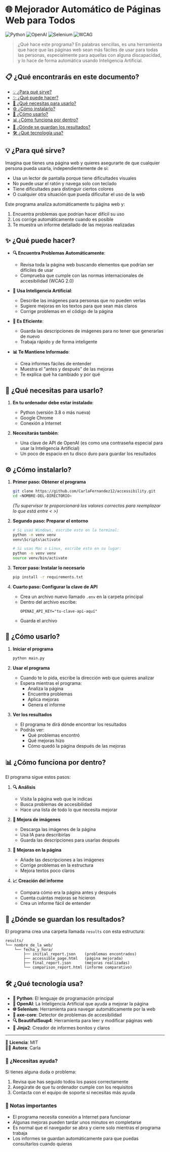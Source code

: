 # 🌐 Mejorador Automático de Páginas Web para Todos

![Python](https://img.shields.io/badge/Python-3.8%2B-blue?style=for-the-badge&logo=python)
![OpenAI](https://img.shields.io/badge/OpenAI-API-green?style=for-the-badge&logo=openai)
![Selenium](https://img.shields.io/badge/Selenium-Framework-orange?style=for-the-badge&logo=selenium)
![WCAG](https://img.shields.io/badge/WCAG-2.0-purple?style=for-the-badge)

> ¿Qué hace este programa? En palabras sencillas, es una herramienta que hace que las páginas web sean más fáciles de usar para todas las personas, especialmente para aquellas con alguna discapacidad, y lo hace de forma automática usando Inteligencia Artificial.

## 📋 ¿Qué encontrarás en este documento?

- [💡 ¿Para qué sirve?](#-para-qué-sirve)
- [✨ ¿Qué puede hacer?](#-qué-puede-hacer)
- [🔧 ¿Qué necesitas para usarlo?](#-qué-necesitas-para-usarlo)
- [⚙️ ¿Cómo instalarlo?](#️-cómo-instalarlo)
- [🚀 ¿Cómo usarlo?](#-cómo-usarlo)
- [📊 ¿Cómo funciona por dentro?](#-cómo-funciona-por-dentro)
- [📁 ¿Dónde se guardan los resultados?](#-dónde-se-guardan-los-resultados)
- [🛠️ ¿Qué tecnología usa?](#️-qué-tecnología-usa)

## 💡 ¿Para qué sirve?

Imagina que tienes una página web y quieres asegurarte de que cualquier persona pueda usarla, independientemente de si:
- Usa un lector de pantalla porque tiene dificultades visuales
- No puede usar el ratón y navega solo con teclado
- Tiene dificultades para distinguir ciertos colores
- O cualquier otra situación que pueda dificultar el uso de la web

Este programa analiza automáticamente tu página web y:
1. Encuentra problemas que podrían hacer difícil su uso
2. Los corrige automáticamente cuando es posible
3. Te muestra un informe detallado de las mejoras realizadas

## ✨ ¿Qué puede hacer?

- **🔍 Encuentra Problemas Automáticamente**: 
  - Revisa toda la página web buscando elementos que podrían ser difíciles de usar
  - Comprueba que cumple con las normas internacionales de accesibilidad (WCAG 2.0)

- **🤖 Usa Inteligencia Artificial**: 
  - Describe las imágenes para personas que no pueden verlas
  - Sugiere mejoras en los textos para que sean más claros
  - Corrige problemas en el código de la página

- **💾 Es Eficiente**: 
  - Guarda las descripciones de imágenes para no tener que generarlas de nuevo
  - Trabaja rápido y de forma inteligente

- **📊 Te Mantiene Informado**: 
  - Crea informes fáciles de entender
  - Muestra el "antes y después" de las mejoras
  - Te explica qué ha cambiado y por qué

## 🔧 ¿Qué necesitas para usarlo?

1. **En tu ordenador debe estar instalado**:
   - Python (versión 3.8 o más nueva)
   - Google Chrome
   - Conexión a Internet

2. **Necesitarás también**:
   - Una clave de API de OpenAI (es como una contraseña especial para usar la Inteligencia Artificial)
   - Un poco de espacio en tu disco duro para guardar los resultados

## ⚙️ ¿Cómo instalarlo?

1. **Primer paso: Obtener el programa**
   ```bash
   git clone https://github.com/CarlaFernandez12/accessibility.git
   cd <NOMBRE-DEL-DIRECTORIO>
   ```
   *(Tu supervisor te proporcionará los valores correctos para reemplazar lo que está entre < >)*

2. **Segundo paso: Preparar el entorno**
   ```bash
   # Si usas Windows, escribe esto en la terminal:
   python -m venv venv
   venv\Scripts\activate

   # Si usas Mac o Linux, escribe esto en su lugar:
   python -m venv venv
   source venv/bin/activate
   ```

3. **Tercer paso: Instalar lo necesario**
   ```bash
   pip install -r requirements.txt
   ```

4. **Cuarto paso: Configurar la clave de API**
   - Crea un archivo nuevo llamado `.env` en la carpeta principal
   - Dentro del archivo escribe:
     ```
     OPENAI_API_KEY="tu-clave-api-aquí"
     ```
   - Guarda el archivo

## 🚀 ¿Cómo usarlo?

1. **Iniciar el programa**
   ```bash
   python main.py
   ```

2. **Usar el programa**
   - Cuando te lo pida, escribe la dirección web que quieres analizar
   - Espera mientras el programa:
     - Analiza la página
     - Encuentra problemas
     - Aplica mejoras
     - Genera el informe

3. **Ver los resultados**
   - El programa te dirá dónde encontrar los resultados
   - Podrás ver:
     - Qué problemas encontró
     - Qué mejoras hizo
     - Cómo quedó la página después de las mejoras

## 📊 ¿Cómo funciona por dentro?

El programa sigue estos pasos:

1. **🔍 Análisis**
   - Visita la página web que le indicas
   - Busca problemas de accesibilidad
   - Hace una lista de todo lo que necesita mejorar

2. **📸 Mejora de imágenes**
   - Descarga las imágenes de la página
   - Usa IA para describirlas
   - Guarda las descripciones para usarlas después

3. **🔧 Mejoras en la página**
   - Añade las descripciones a las imágenes
   - Corrige problemas en la estructura
   - Mejora textos poco claros

4. **📈 Creación del informe**
   - Compara cómo era la página antes y después
   - Cuenta cuántas mejoras se hicieron
   - Crea un informe fácil de entender

## 📁 ¿Dónde se guardan los resultados?

El programa crea una carpeta llamada `results` con esta estructura:

```
results/
└── nombre_de_la_web/
    └── fecha_y_hora/
        ├── initial_report.json    (problemas encontrados)
        ├── accessible_page.html   (página mejorada)
        ├── final_report.json      (mejoras realizadas)
        └── comparison_report.html (informe comparativo)
```

## 🛠️ ¿Qué tecnología usa?

- **🐍 Python**: El lenguaje de programación principal
- **🤖 OpenAI**: La Inteligencia Artificial que ayuda a mejorar la página
- **🌐 Selenium**: Herramienta para navegar automáticamente por la web
- **🎯 axe-core**: Detector de problemas de accesibilidad
- **🔍 BeautifulSoup4**: Herramienta para leer y modificar páginas web
- **📝 Jinja2**: Creador de informes bonitos y claros

---

📄 **Licencia**: MIT  
👩‍💻 **Autora**: Carla

### 🤝 ¿Necesitas ayuda?

Si tienes alguna duda o problema:
1. Revisa que has seguido todos los pasos correctamente
2. Asegúrate de que tu ordenador cumple con los requisitos
3. Contacta con el equipo de soporte si necesitas más ayuda

### 📝 Notas importantes

- El programa necesita conexión a Internet para funcionar
- Algunas mejoras pueden tardar unos minutos en completarse
- Es normal que el navegador se abra y cierre solo mientras el programa trabaja
- Los informes se guardan automáticamente para que puedas consultarlos cuando quieras 